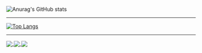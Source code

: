 <!-- Actividad -->
![Anurag's GitHub stats](https://github-readme-stats.vercel.app/api?username=eliud-cesar&show_icons=true&theme=radical&include_all_commits=true&locale=es)

---

<!-- Lenguajes mas usados en github -->
[![Top Langs](https://github-readme-stats.vercel.app/api/top-langs/?username=eliud-cesar&langs_count=8)](https://github.com/eliud-cesar/github-readme-stats)

---

<!-- Proyectos -->
<a href="https://github.com/eliud-cesar/conalep">
  <img align="center" src="https://github-readme-stats.vercel.app/api/pin/?username=eliud-cesar&repo=conalep&show_owner=true" />
</a>
<a href="https://github.com/eliud-cesar/seyne-corporation">
  <img align="center" src="https://github-readme-stats.vercel.app/api/pin/?username=eliud-cesar&repo=seyne-corporation&show_owner=true" />
</a>
<a href="https://github.com/eliud-cesar/AlverniaOme">
  <img align="center" src="https://github-readme-stats.vercel.app/api/pin/?username=eliud-cesar&repo=AlverniaOme&show_owner=true" />
</a>
